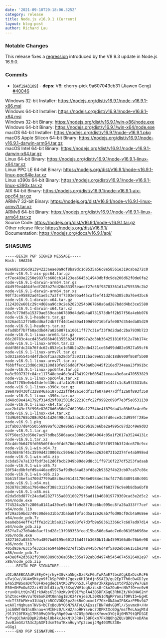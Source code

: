 ```yaml
---
date: '2021-09-10T20:18:06.325Z'
category: release
title: Node.js v16.9.1 (Current)
layout: blog-post
author: Richard Lau
---
```


### Notable Changes

This release fixes a [regression](https://github.com/nodejs/node/issues/40030) introduced by the V8 9.3 update in Node.js 16.9.0.

### Commits

- [[`04f1943109`](https://github.com/nodejs/node/commit/04f1943109)] - **deps**: V8: cherry-pick 9a607043cb31 (Jiawen Geng) [#40046](https://github.com/nodejs/node/pull/40046)

Windows 32-bit Installer: https://nodejs.org/dist/v16.9.1/node-v16.9.1-x86.msi \
Windows 64-bit Installer: https://nodejs.org/dist/v16.9.1/node-v16.9.1-x64.msi \
Windows 32-bit Binary: https://nodejs.org/dist/v16.9.1/win-x86/node.exe \
Windows 64-bit Binary: https://nodejs.org/dist/v16.9.1/win-x64/node.exe \
macOS 64-bit Installer: https://nodejs.org/dist/v16.9.1/node-v16.9.1.pkg \
macOS Apple Silicon 64-bit Binary: https://nodejs.org/dist/v16.9.1/node-v16.9.1-darwin-arm64.tar.gz \
macOS Intel 64-bit Binary: https://nodejs.org/dist/v16.9.1/node-v16.9.1-darwin-x64.tar.gz \
Linux 64-bit Binary: https://nodejs.org/dist/v16.9.1/node-v16.9.1-linux-x64.tar.xz \
Linux PPC LE 64-bit Binary: https://nodejs.org/dist/v16.9.1/node-v16.9.1-linux-ppc64le.tar.xz \
Linux s390x 64-bit Binary: https://nodejs.org/dist/v16.9.1/node-v16.9.1-linux-s390x.tar.xz \
AIX 64-bit Binary: https://nodejs.org/dist/v16.9.1/node-v16.9.1-aix-ppc64.tar.gz \
ARMv7 32-bit Binary: https://nodejs.org/dist/v16.9.1/node-v16.9.1-linux-armv7l.tar.xz \
ARMv8 64-bit Binary: https://nodejs.org/dist/v16.9.1/node-v16.9.1-linux-arm64.tar.xz \
Source Code: https://nodejs.org/dist/v16.9.1/node-v16.9.1.tar.gz \
Other release files: https://nodejs.org/dist/v16.9.1/ \
Documentation: https://nodejs.org/docs/v16.9.1/api/

### SHASUMS

```
-----BEGIN PGP SIGNED MESSAGE-----
Hash: SHA256

92e602c856d91394223aeae0a9df8ba9dc1d8535a56c8e58561e319caba272c0  node-v16.9.1-aix-ppc64.tar.gz
cf7ec489e2250e9837cb608cb14123ea6645b14943dbfdc9de206d62f0de6fa2  node-v16.9.1-darwin-arm64.tar.gz
d4d9f9e4404dfedf203b27dd20d83395eaedf27e58f98783361d1a755539c2b2  node-v16.9.1-darwin-arm64.tar.xz
90ff3ce95882ad41ae5c7a2f4f7303e9ba445caf5ef41d270a385c0a76e43bc6  node-v16.9.1-darwin-x64.tar.gz
1124202e601c29c4d68aa96c0c2e62023254b967868a6ad287bddd4bd3ce5580  node-v16.9.1-darwin-x64.tar.xz
88e7c770d5a15379ae559cabb67809d4da9b4a8731573dbff2b57f56a4ebb076  node-v16.9.1-headers.tar.gz
5326ad112f7b0bdd6af24b7ff44d1ed89a4109d90716bfafe007d354eda85d29  node-v16.9.1-headers.tar.xz
efad8bf7b7f68addbd47a8268871a10011ff77c31ef33f9d2dadc2ba7939b723  node-v16.9.1-linux-arm64.tar.gz
66c20783c4acd435a586b4013555b245f0997a2d3bb364251816f912a7bb174c  node-v16.9.1-linux-arm64.tar.xz
dddf86fdc24b76fdc62c853e1c1d50b2a22edb4321ce65d99dd82e3927a59cf6  node-v16.9.1-linux-armv7l.tar.gz
5d031a955454d4f2bc6f1aa3628d5f359311cbac9e6553dc18d6900f868f5b00  node-v16.9.1-linux-armv7l.tar.xz
f6bbffecc23d86c082180d10fe956dd8f7043a0b8445f216ed734eaa23f991bc  node-v16.9.1-linux-ppc64le.tar.gz
ba3c599732fc84cc117548ebe46e3c4784192fb605421eeaa43e6ac470553829  node-v16.9.1-linux-ppc64le.tar.xz
c0bd7f785e0eb45defe436ccdfa1b19df6933b32e6007e144fc1c8a9f3531b5c  node-v16.9.1-linux-s390x.tar.gz
29e079d430fc328846a61875222ff842e1ecdf13fe07a9477dff12a0f893f350  node-v16.9.1-linux-s390x.tar.xz
1d48c69e4141792f314d29f081501dc22218cfc22f9992c098f7e3f5e0531139  node-v16.9.1-linux-x64.tar.gz
aac2bf49cf3f996e82678d6b56db7d62950a12754be4f879da41a03b63c4cd9c  node-v16.9.1-linux-x64.tar.xz
f3d9b91765b208d924a1d26498c4da3abc3b2c02ca3d5fd0ece3c2d959ff28be  node-v16.9.1.pkg
2cfab037d84550556999af6328e9b657842d9b183e6be2a4995c87d2c49e9d03  node-v16.9.1.tar.gz
97f50ec53c050e7ac97bdbe5586aaca380dd23064064c85a1f2017a35244131c  node-v16.9.1.tar.xz
83c4dc9b6478fd065d0fdce0f4d578de0b24bd54b2f85f8970b3f2dce870c9cc  node-v16.9.1-win-x64.7z
44b36846f45c3599d4230008cc5064d3e72405eea26268731b2374fe4ab998ed  node-v16.9.1-win-x64.zip
3cbda57e7a133fbdf3e12d6fbcb2049b89de9d8c31ff9716f227df5253fadaab  node-v16.9.1-win-x86.7z
20f54cd8bfefd9a440aed5975af9d9c64a83bfd8e2b9352f4b23cb07ca57c86c  node-v16.9.1-win-x86.zip
5b615f36efa4700d7799a08c8ea9614317808e0984ec36cf4774b3489140c001  node-v16.9.1-x64.msi
363878c30ba179640edf388c3125fa3e06ac9a9455e6f683776c9e9b8dba6bf8  node-v16.9.1-x86.msi
d2da5dbd877c24ada62827755a803100275f6ad11b468019779369cad3e2d5c2  win-x64/node.exe
774524a2b7c2806a8141a430ce9c6bffb9e8f78ce6bc095ec8fa26a333ff7cef  win-x64/node.lib
8f29a3b9bd2749c00de631bb73baba8f0facd5a12e26ab7f6d98cf0cb4a968ee  win-x64/node_pdb.7z
bea0eb64eff41fffe2d21b5a8137ac088fe7d3fb9a583613366c7c687ad97d14  win-x64/node_pdb.zip
657fa7a27d04de8acf1bd28c13f989358feed15ba506e6ade7e6e06105b696be  win-x86/node.exe
1827162a03517e9a4897bd0195e601216d4ffb3680b11db4599166d0e76b6e98  win-x86/node.lib
405d93e763c5fe32cace594ab9ed27efc5b88445b76d48f5a02ebce6151be348  win-x86/node_pdb.7z
e43e8f42d3692f930868890b36a05bc335a792ab8d4974b54546745926402e97  win-x86/node_pdb.zip
-----BEGIN PGP SIGNATURE-----

iQIzBAEBCAAdFiEEyC+jrhy+3Gvka5NgxDzsRcF6uTwFAmE7tbsACgkQxDzsRcF6
uTwjCw//XU4m5hkyo9fCkSpPV6hi7gexz6HIBtdjn5SAZ9/gu2Ep7Th0cBwGDJye
E4a5zMBSoaDKfC0FHxegdedIAtK52PVOn53LFlqMar3kXkpwELmtdPdZoyPw7uEm
E50+GHPmGw322ziH3lNtd3ip/5/3XsqVWV1oq6ziLs8rCkn2Ou6+nNh7fO+vn0vH
cruv8HLttQn7dIrk9AbsKl5hOzKv9rB9IYVplA43BSDFXGqO3RbHZt/Kk0HA62nY
5hZtmc+KHvVuTO86oFZMt0mhSg1BJK24rAjeSJL30RG1dNgRPYomifORVI5+EgHC
+dcTf3EbFW+o31U4q1/bRCOVOKQ5pzZekRoOuxxd1Y7Gk+ONAbuIPAKazPPRv947
wcAXlrNqhuanTNV6+bCTxBoUbYO6N79ATyLQAEsszTBNFWdvGBMl//Syvmx0+/Hv
jaiG0Wf4W1hs8knau+nMIhHz0/LkW2/aoHHYsvWc7JDPKtXc6Dg/msfMeLAagMtd
/9l3Y20FRXg17M50MvQ0fkyRRp69wAr87O5p0VOqkKfmwx3YOjOj0MR79tQPDSGE
fvPvgQChAnBDpK2Uh4pl0b4kxJekNjX3RH+l58F6xm7FkRQ0hgZQU/QRQY+oDAhe
JwvBzmGXz7A3cZpAXFIdsmT6uTKxnHuynYp2coojJMg403MUZ38=
=GGg1
-----END PGP SIGNATURE-----

```
